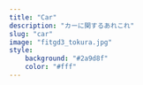 ```yaml
---
title: "Car"
description: "カーに関するあれこれ"
slug: "car"
image: "fitgd3_tokura.jpg"
style:
    background: "#2a9d8f"
    color: "#fff"
---
```

